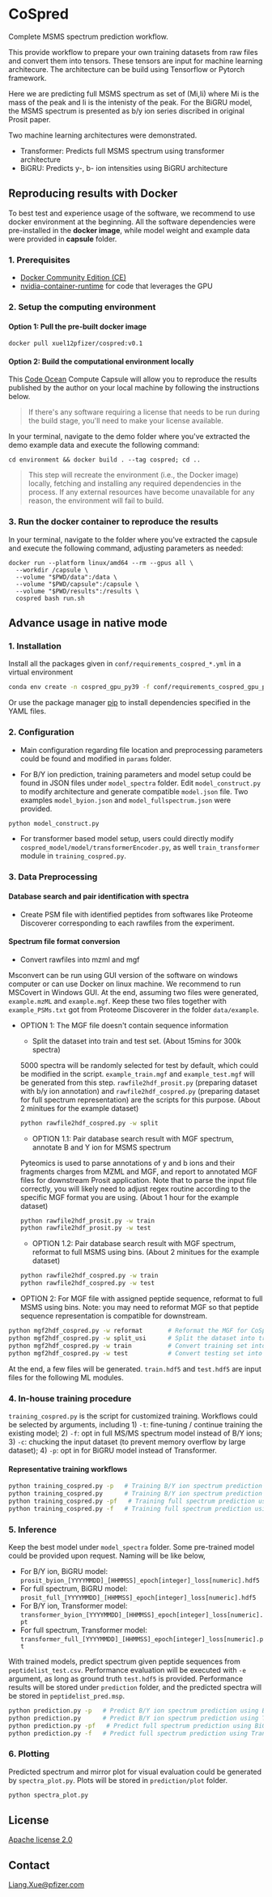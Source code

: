 # CoSpred

Complete MSMS spectrum prediction workflow.

This provide workflow to prepare your own training datasets from raw files and convert them into tensors.
These tensors are input for machine learning architecure. The architecture can be build using Tensorflow or Pytorch framework.

Here we are predicting full MSMS spectrum as set of (Mi,Ii) where Mi is the mass of the peak and Ii is the intenisty of the peak. For the BiGRU model, the MSMS spectrum is presented as b/y ion series discribed in original Prosit paper.

Two machine learning architectures were demonstrated.

* Transformer: Predicts full MSMS spectrum using transformer architecture  
* BiGRU: Predicts y-, b- ion intensities using BiGRU architecture 

## Reproducing results with Docker

To best test and experience usage of the software, we recommend to use docker environment at the beginning. All the software dependencies were pre-installed in the **docker image**, while model weight and example data were provided in **capsule** folder.

### 1. Prerequisites

- [Docker Community Edition (CE)](https://www.docker.com/community-edition)
- [nvidia-container-runtime](https://docs.docker.com/config/containers/resource_constraints/#gpu) for code that leverages the GPU

### 2. Setup the computing environment

#### Option 1: Pull the pre-built docker image
```shell
docker pull xuel12pfizer/cospred:v0.1
```

#### Option 2: Build the computational environment locally

This [Code Ocean](https://codeocean.com) Compute Capsule will allow you to reproduce the results published by the author on your local machine by following the instructions below.

> If there's any software requiring a license that needs to be run during the build stage, you'll need to make your license available. 

In your terminal, navigate to the demo folder where you've extracted the demo example data and execute the following command:

```shell
cd environment && docker build . --tag cospred; cd ..
```
> This step will recreate the environment (i.e., the Docker image) locally, fetching and installing any required dependencies in the process. If any external resources have become unavailable for any reason, the environment will fail to build.

### 3. Run the docker container to reproduce the results

In your terminal, navigate to the folder where you've extracted the capsule and execute the following command, adjusting parameters as needed:
```shell
docker run --platform linux/amd64 --rm --gpus all \
  --workdir /capsule \
  --volume "$PWD/data":/data \
  --volume "$PWD/capsule":/capsule \
  --volume "$PWD/results":/results \
  cospred bash run.sh
```

## Advance usage in native mode

### 1. Installation

Install all the packages given in `conf/requirements_cospred_*.yml` in a virtual environment

```bash
conda env create -n cospred_gpu_py39 -f conf/requirements_cospred_gpu_py39.yml
```

Or use the package manager [pip](https://pip.pypa.io/en/stable/) to install dependencies specified in the YAML files.

### 2. Configuration

* Main configuration regarding file location and preprocessing parameters could be found and modified in `params` folder. 

* For B/Y ion prediction, training parameters and model setup could be found in JSON files under `model_spectra` folder. Edit `model_construct.py` to modify architecture and generate compatible `model.json` file. Two examples `model_byion.json` and `model_fullspectrum.json` were provided.

```bash
python model_construct.py
```
* For transformer based model setup, users could directly modify `cospred_model/model/transformerEncoder.py`, as well `train_transformer` module in `training_cospred.py`. 

### 3. Data Preprocessing

#### Database search and pair identification with spectra

* Create PSM file with identified peptides from softwares like Proteome Discoverer corresponding to each rawfiles from the experiment.

#### Spectrum file format conversion

* Convert rawfiles into mzml and mgf

Msconvert can be run using GUI version of the software on windows computer or can use Docker on linux machine. We recommend to run MSCovert in Windows GUI. At the end, assuming two files were generated, `example.mzML` and `example.mgf`. Keep these two files together with `example_PSMs.txt` got from Proteome Discoverer in the folder `data/example`.

* OPTION 1: The MGF file doesn't contain sequence information
    * Split the dataset into train and test set. (About 15mins for 300k spectra)

    5000 spectra will be randomly selected for test by default, which could be modified in the script. `example_train.mgf` and `example_test.mgf` will be generated from this step. `rawfile2hdf_prosit.py` (preparing dataset with b/y ion annotation) and `rawfile2hdf_cospred.py` (preparing dataset for full spectrum representation) are the scripts for this purpose. (About 2 minitues for the example dataset)

    ```bash
    python rawfile2hdf_cospred.py -w split
    ```
    
    * OPTION 1.1: Pair database search result with MGF spectrum, annotate B and Y ion for MSMS spectrum

    Pyteomics is used to parse annotations of y and b ions and their fragments charges from MZML and MGF, and report to annotated MGF files for downstream Prosit application. Note that to parse the input file correctly, you will likely need to adjust regex routine according to the specific MGF format you are using. (About 1 hour for the example dataset)

    ```bash
    python rawfile2hdf_prosit.py -w train
    python rawfile2hdf_prosit.py -w test
    ```

    * OPTION 1.2: Pair database search result with MGF spectrum, reformat to full MSMS using bins. (About 2 minitues for the example dataset)

    ```bash
    python rawfile2hdf_cospred.py -w train
    python rawfile2hdf_cospred.py -w test
    ```

* OPTION 2: For MGF file with assigned peptide sequence, reformat to full MSMS using bins. Note: you may need to reformat MGF so that peptide sequence representation is compatible for downstream. 

```bash
python mgf2hdf_cospred.py -w reformat       # Reformat the MGF for CoSpred workflow.
python mgf2hdf_cospred.py -w split_usi      # Split the dataset into train and test set.
python mgf2hdf_cospred.py -w train          # Convert training set into full spectrum bins
python mgf2hdf_cospred.py -w test           # Convert testing set into full spectrum bins
```

At the end, a few files will be generated. `train.hdf5` and `test.hdf5` are input files for the following ML modules.

### 4. In-house training procedure

`training_cospred.py` is the script for customized training. Workflows could be selected by arguments, including 1) `-t`: fine-tuning / continue training the existing model; 2) `-f`: opt in full MS/MS spectrum model instead of B/Y ions; 3) `-c`: chucking the input dataset (to prevent memory overflow by large dataset); 4) `-p`: opt in for BiGRU model instead of Transformer.

#### Representative training workflows

```bash
python training_cospred.py -p   # Training B/Y ion spectrum prediction using BiGRU architecture.
python training_cospred.py      # Training B/Y ion spectrum prediction using Transformer architecture.
python training_cospred.py -pf   # Training full spectrum prediction using BiGRU architecture. 
python training_cospred.py -f   # Training full spectrum prediction using Transformer architecture. 
```

### 5. Inference
Keep the best model under `model_spectra` folder. Some pre-trained model could be provided upon request. Naming will be like below,
* For B/Y ion, BiGRU model: `prosit_byion_[YYYYMMDD]_[HHMMSS]_epoch[integer]_loss[numeric].hdf5`
* For full spectrum, BiGRU model: `prosit_full_[YYYYMMDD]_[HHMMSS]_epoch[integer]_loss[numeric].hdf5`
* For B/Y ion, Transformer model: `transformer_byion_[YYYYMMDD]_[HHMMSS]_epoch[integer]_loss[numeric].pt`
* For full spectrum, Transformer model: `transformer_full_[YYYYMMDD]_[HHMMSS]_epoch[integer]_loss[numeric].pt`

With trained models, predict spectrum given peptide sequences from `peptidelist_test.csv`. Performance evaluation will be executed with `-e` argument, as long as ground truth `test.hdf5` is provided. Performance results will be stored under `prediction` folder, and the predicted spectra will be stored in `peptidelist_pred.msp`.

```bash
python prediction.py -p   # Predict B/Y ion spectrum prediction using BiGRU architecture.
python prediction.py      # Predict B/Y ion spectrum prediction using Transformer architecture.
python prediction.py -pf   # Predict full spectrum prediction using BiGRU architecture. 
python prediction.py -f   # Predict full spectrum prediction using Transformer architecture. 
```

### 6. Plotting
Predicted spectrum and mirror plot for visual evaluation could be generated by `spectra_plot.py`. Plots will be stored in `prediction/plot` folder.

```bash
python spectra_plot.py
```

## License

[Apache license 2.0](https://choosealicense.com/licenses/apache-2.0/)

## Contact
Liang.Xue@pfizer.com